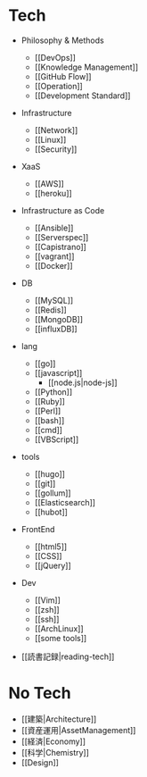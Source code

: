 Tech
==========

* Philosophy & Methods
  * [[DevOps]]
  * [[Knowledge Management]]
  * [[GitHub Flow]]
  * [[Operation]]
  * [[Development Standard]]
* Infrastructure
  * [[Network]]
  * [[Linux]]
  * [[Security]]
* XaaS
  * [[AWS]]
  * [[heroku]]
* Infrastructure as Code
  * [[Ansible]]
  * [[Serverspec]]
  * [[Capistrano]]
  * [[vagrant]]
  * [[Docker]]
* DB
  * [[MySQL]]
  * [[Redis]]
  * [[MongoDB]]
  * [[influxDB]]
* lang
  * [[go]]
  * [[javascript]]
    * [[node.js|node-js]]
  * [[Python]]
  * [[Ruby]]
  * [[Perl]]
  * [[bash]]
  * [[cmd]]
  * [[VBScript]]
* tools
  * [[hugo]]
  * [[git]]
  * [[gollum]]
  * [[Elasticsearch]]
  * [[hubot]]
* FrontEnd
  * [[html5]]
  * [[CSS]]
  * [[jQuery]]
* Dev
  * [[Vim]]
  * [[zsh]]
  * [[ssh]]
  * [[ArchLinux]]
  * [[some tools]]

* [[読書記録|reading-tech]]

No Tech
==========

* [[建築|Architecture]]
* [[資産運用|AssetManagement]]
* [[経済|Economy]]
* [[科学|Chemistry]]
* [[Design]]